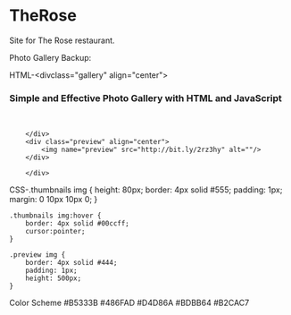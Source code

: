 TheRose
=======

Site for The Rose restaurant.

Photo Gallery Backup:

HTML-<divclass="gallery" align="center">
		<h3>Simple and Effective Photo Gallery with HTML and JavaScript</h3>
		<div class="thumbnails">
			<img onmouseover="preview.src=img1.src" name="img1" src="http://bit.ly/2rz3hy" alt="" />
			<img onmouseover="preview.src=img2.src" name="img2" src="http://bit.ly/1ug1e6" alt="" />
			
		</div>
		<div class="preview" align="center">
			<img name="preview" src="http://bit.ly/2rz3hy" alt=""/>
		</div>
		
		</div>
CSS-.thumbnails img {
		height: 80px;
		border: 4px solid #555;
		padding: 1px;
		margin: 0 10px 10px 0;
	}

	.thumbnails img:hover {
		border: 4px solid #00ccff;
		cursor:pointer;
	}

	.preview img {
		border: 4px solid #444;
		padding: 1px;
		height: 500px;
	}
	
Color Scheme
	#B5333B
	#486FAD
	#D4D86A
	#BDBB64
	#B2CAC7